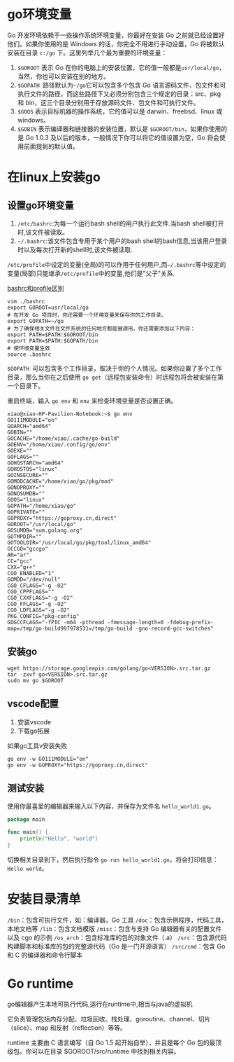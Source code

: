 # go环境变量
Go 开发环境依赖于一些操作系统环境变量，你最好在安装 Go 之前就已经设置好他们。如果你使用的是 Windows 的话，你完全不用进行手动设置，Go 将被默认安装在目录 `c:/go` 下。这里列举几个最为重要的环境变量：
1. `$GOROOT` 表示 Go 在你的电脑上的安装位置，它的值一般都是`usr/local/go`，当然，你也可以安装在别的地方。
2. `$GOPATH `路径默认为`~/go`它可以包含多个包含 Go 语言源码文件、包文件和可执行文件的路径，而这些路径下又必须分别包含三个规定的目录：src、pkg 和 bin，这三个目录分别用于存放源码文件、包文件和可执行文件。
3. `$GOOS` 表示目标机器的操作系统，它的值可以是 darwin、freebsd、linux 或 windows。
4. `$GOBIN` 表示编译器和链接器的安装位置，默认是 `$GOROOT/bin`，如果你使用的是 Go 1.0.3 及以后的版本，一般情况下你可以将它的值设置为空，Go 将会使用前面提到的默认值。
# 在linux上安装go
## 设置go环境变量
1. `/etc/bashrc`:为每一个运行bash shell的用户执行此文件.当bash shell被打开时,该文件被读取。
2. `~/.bashrc`:该文件包含专用于某个用户的bash shell的bash信息,当该用户登录时以及每次打开新的shell时,该文件被读取.

`/etc/profile`中设定的变量(全局)的可以作用于任何用户,而`~/.bashrc`等中设定的变量(局部)只能继承`/etc/profile`中的变量,他们是"父子"关系.

[bashrc和profile区别](https://www.cnblogs.com/hongzg1982/articles/2101792.html)

```shell
vim ./bashrc
export GOROOT=usr/local/go
# 在开发 Go 项目时，你还需要一个环境变量来保存你的工作目录。
export GOPATH=~/go
# 为了确保相关文件在文件系统的任何地方都能被调用，你还需要添加以下内容：
export PATH=$PATH:$GOROOT/bin
export PATH=$PATH:$GOPATH/bin
# 使环境变量生效
source .bashrc
```

`$GOPATH `可以包含多个工作目录，取决于你的个人情况。如果你设置了多个工作目录，那么当你在之后使用 `go get`（远程包安装命令）时远程包将会被安装在第一个目录下。

重启终端，输入 `go env` 和 `env` 来检查环境变量是否设置正确。
```shell
xiao@xiao-HP-Pavilion-Notebook:~$ go env
GO111MODULE="on"
GOARCH="amd64"
GOBIN=""
GOCACHE="/home/xiao/.cache/go-build"
GOENV="/home/xiao/.config/go/env"
GOEXE=""
GOFLAGS=""
GOHOSTARCH="amd64"
GOHOSTOS="linux"
GOINSECURE=""
GOMODCACHE="/home/xiao/go/pkg/mod"
GONOPROXY=""
GONOSUMDB=""
GOOS="linux"
GOPATH="/home/xiao/go"
GOPRIVATE=""
GOPROXY="https://goproxy.cn,direct"
GOROOT="/usr/local/go"
GOSUMDB="sum.golang.org"
GOTMPDIR=""
GOTOOLDIR="/usr/local/go/pkg/tool/linux_amd64"
GCCGO="gccgo"
AR="ar"
CC="gcc"
CXX="g++"
CGO_ENABLED="1"
GOMOD="/dev/null"
CGO_CFLAGS="-g -O2"
CGO_CPPFLAGS=""
CGO_CXXFLAGS="-g -O2"
CGO_FFLAGS="-g -O2"
CGO_LDFLAGS="-g -O2"
PKG_CONFIG="pkg-config"
GOGCCFLAGS="-fPIC -m64 -pthread -fmessage-length=0 -fdebug-prefix-map=/tmp/go-build997978531=/tmp/go-build -gno-record-gcc-switches"
```
## 安装go
```shell
wget https://storage.googleapis.com/golang/go<VERSION>.src.tar.gz
tar -zxvf go<VERSION>.src.tar.gz
sudo mv go $GOROOT
```
## vscode配置
1. 安装vscode
2. 下载go拓展

如果go工具v安装失败

```shell
go env -w GO111MODULE="on"
go env -w GOPROXY="https://goproxy.cn,direct"
```

## 测试安装
使用你最喜爱的编辑器来输入以下内容，并保存为文件名 `hello_world1.go`。
```go
package main

func main() {
    println("Hello", "world")
}
```
切换相关目录到下，然后执行指令 `go run hello_world1.go`，将会打印信息：`Hello world`。

# 安装目录清单
`/bin`：包含可执行文件，如：编译器，Go 工具
`/doc`：包含示例程序，代码工具，本地文档等
`/lib`：包含文档模版
`/misc`：包含与支持 Go 编辑器有关的配置文件以及 cgo 的示例
`/os_arch`：包含标准库的包的对象文件（.a）
`/src`：包含源代码构建脚本和标准库的包的完整源代码（Go 是一门开源语言）
`/src/cmd`：包含 Go 和 C 的编译器和命令行脚本

# Go runtime
go编辑器产生本地可执行代码,运行在runtime中,相当与java的虚拟机

它负责管理包括内存分配、垃圾回收、栈处理、goroutine、channel、切片（slice）、map 和反射（reflection）等等。

runtime 主要由 C 语言编写（自 Go 1.5 起开始自举），并且是每个 Go 包的最顶级包。你可以在目录 $GOROOT/src/runtime 中找到相关内容。

 

